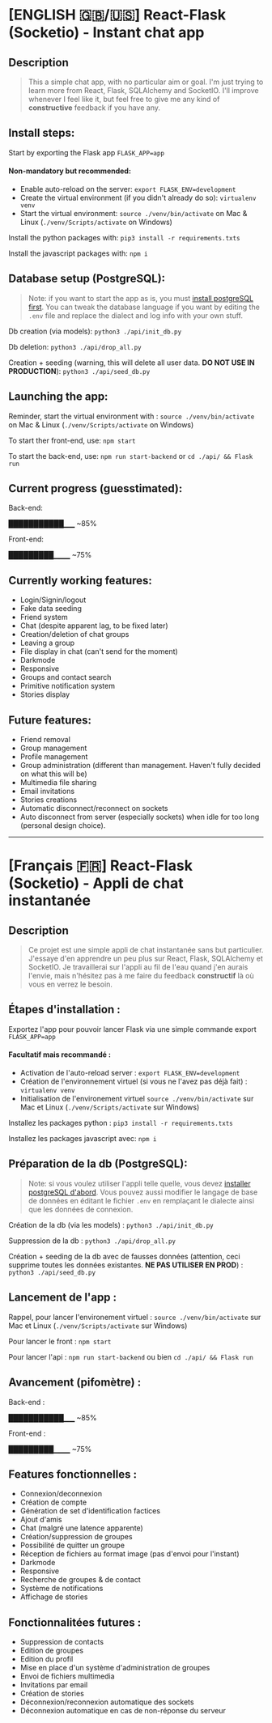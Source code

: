 # [ENGLISH :uk:/:us:] React-Flask (Socketio) - Instant chat app

## Description

> This a simple chat app, with no particular aim or goal. I'm just trying to learn more from React, Flask, SQLAlchemy and SocketIO. I'll improve whenever I feel like it, but feel free to give me any kind of **constructive** feedback if you have any.

## Install steps:

Start by exporting the Flask app `FLASK_APP=app`

#### Non-mandatory but recommended:
- Enable auto-reload on the server: `export FLASK_ENV=development`
- Create the virtual environment (if you didn't already do so): `virtualenv venv`
- Start the virtual environment: `source ./venv/bin/activate` on Mac & Linux (`./venv/Scripts/activate` on Windows)

Install the python packages with: `pip3 install -r requirements.txts`

Install the javascript packages with: `npm i`

## Database setup (PostgreSQL): 

> Note: if you want to start the app as is, you must [install postgreSQL first](https://www.postgresql.org/download/). You can tweak the database language if you want by editing the `.env` file and replace the dialect and log info with your own stuff.

Db creation (via models): `python3 ./api/init_db.py`

Db deletion: `python3 ./api/drop_all.py`

Creation + seeding (warning, this will delete all user data. **DO NOT USE IN PRODUCTION**): `python3 ./api/seed_db.py`

## Launching the app:

Reminder, start the virtual environment with : `source ./venv/bin/activate` on Mac & Linux (`./venv/Scripts/activate` on Windows)

To start ther front-end, use: `npm start`

To start the back-end, use: `npm run start-backend` or `cd ./api/ && Flask run`


## Current progress (guesstimated):

Back-end: 

███████████▁▁ ~85%

Front-end: 

█████████▁▁▁ ~75%

## Currently working features: 

- Login/Signin/logout
- Fake data seeding
- Friend system
- Chat (despite apparent lag, to be fixed later)
- Creation/deletion of chat groups
- Leaving a group
- File display in chat (can't send for the moment)
- Darkmode
- Responsive
- Groups and contact search
- Primitive notification system
- Stories display


## Future features:

- Friend removal
- Group management
- Profile management
- Group administration (different than management. Haven't fully decided on what this will be)
- Multimedia file sharing
- Email invitations
- Stories creations
- Automatic disconnect/reconnect on sockets
- Auto disconnect from server (especially sockets) when idle for too long (personal design choice).

---


# [Français :fr:] React-Flask (Socketio) - Appli de chat instantanée

## Description

> Ce projet est une simple appli de chat instantanée sans but particulier. J'essaye d'en apprendre un peu plus sur React, Flask, SQLAlchemy et SocketIO. Je travaillerai sur l'appli au fil de l'eau quand j'en aurais l'envie, mais n'hésitez pas à me faire du feedback **constructif** là où vous en verrez le besoin.

## Étapes d'installation :

Exportez l'app pour pouvoir lancer Flask via une simple commande export `FLASK_APP=app`

#### Facultatif mais recommandé :
- Activation de l'auto-reload server : `export FLASK_ENV=development`
- Création de l'environnement virtuel (si vous ne l'avez pas déjà fait) : `virtualenv venv`
- Initialisation de l'environement virtuel `source ./venv/bin/activate` sur Mac et Linux (`./venv/Scripts/activate` sur Windows)

Installez les packages python : `pip3 install -r requirements.txts`


Installez les packages javascript avec: `npm i`

## Préparation de la db (PostgreSQL): 

> Note: si vous voulez utiliser l'appli telle quelle, vous devez [installer postgreSQL d'abord](https://www.postgresql.org/download/). Vous pouvez aussi modifier le langage de base de données en éditant le fichier `.env` en remplaçant le dialecte ainsi que les données de connexion.

Création de la db (via les models) : `python3 ./api/init_db.py`

Suppression de la db : `python3 ./api/drop_all.py`

Création + seeding de la db avec de fausses données (attention, ceci supprime toutes les données existantes. **NE PAS UTILISER EN PROD**) : `python3 ./api/seed_db.py`

## Lancement de l'app :

Rappel, pour lancer l'environement virtuel : `source ./venv/bin/activate` sur Mac et Linux (`./venv/Scripts/activate` sur Windows)

Pour lancer le front : `npm start`

Pour lancer l'api : `npm run start-backend` ou bien `cd ./api/ && Flask run`


## Avancement (pifomètre) :

Back-end : 

███████████▁▁ ~85%

Front-end : 

█████████▁▁▁ ~75%

## Features fonctionnelles : 

- Connexion/deconnexion
- Création de compte
- Génération de set d'identification factices
- Ajout d'amis
- Chat (malgré une latence apparente)
- Création/suppression de groupes
- Possibilité de quitter un groupe
- Réception de fichiers au format image (pas d'envoi pour l'instant)
- Darkmode
- Responsive
- Recherche de groupes & de contact
- Système de notifications
- Affichage de stories


## Fonctionnalitées futures :

- Suppression de contacts
- Edition de groupes
- Edition du profil
- Mise en place d'un système d'administration de groupes
- Envoi de fichiers multimedia
- Invitations par email
- Création de stories
- Déconnexion/reconnexion automatique des sockets
- Déconnexion automatique en cas de non-réponse du serveur

